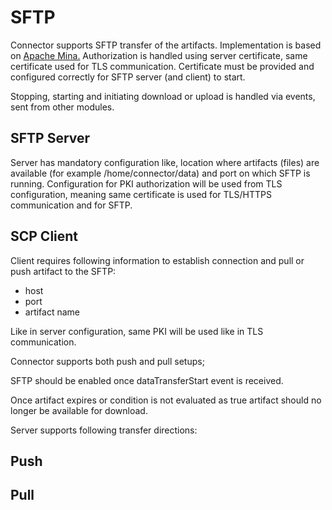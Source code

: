 # SFTP

Connector supports SFTP transfer of the artifacts. Implementation is based on [Apache Mina.](https://mina.apache.org/)
Authorization is handled using server certificate, same certificate used for TLS communication. Certificate must be provided and configured correctly for SFTP server (and client) to start.

Stopping, starting and initiating download or upload is handled via events, sent from other modules.

## SFTP Server

Server has mandatory configuration like, location where artifacts (files) are available (for example /home/connector/data) and port on which SFTP is running. Configuration for PKI authorization will be used from TLS configuration, meaning same certificate is used for TLS/HTTPS communication and for SFTP.

## SCP Client

Client requires following information to establish connection and pull or push artifact to the SFTP:

- host
- port
- artifact name

Like in server configuration, same PKI will be used like in TLS communication.

Connector supports both push and pull setups;

SFTP should be enabled once dataTransferStart event is received.

Once artifact expires or condition is not evaluated as true artifact should no longer be available for download.

Server supports following transfer directions:

## Push


## Pull
